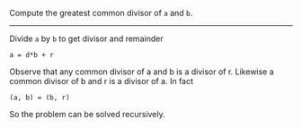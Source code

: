 Compute the greatest common divisor of `a` and `b`.

---

Divide `a` by `b` to get divisor and remainder

```
a = d*b + r
```

Observe that any common divisor of a and b is a divisor of r. Likewise a
common divisor of b and r is a divisor of a. In fact

```
(a, b) = (b, r)
```

So the problem can be solved recursively.

